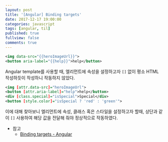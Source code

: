 ```yaml
---
layout: post
title: '[Angular] Binding targets'
date: 2017-12-17 19:00:00
categories: javascript
tags: [angular, til]
published: true
fullview: false
comments: true
---
```


```xml
<img data-src="{{heroImageUrl}}">
<button aria-label="{{help}}">help</button>
```

Angular template를 사용할 때, 엘리먼트에 속성을 설정하고자 `[]` 없이 평소 HTML 작성하듯이 작성하니 작동하지 않았다.

```xml
<img [attr.data-src]="heroImageUrl">
<button [attr.aria-label]="help">help</button>
<div [class.special]="isSpecial">Special</div>
<button [style.color]="isSpecial ? 'red' : 'green'">
```

이에 대해 찾아보니 엘리먼트에 속성, 클래스 혹은 스타일을 설정하고자 할때, 상단과 같이 `[]` 사용하여 해당 값을 전달해 줘야 정상적으로 작동하였다.

* 참고
  * [Binding targets - Angular](https://angular.io/guide/template-syntax#binding-targets)
